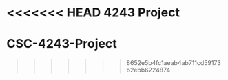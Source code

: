 <<<<<<< HEAD
4243 Project
=======
# CSC-4243-Project
 
>>>>>>> 8652e5b4fc1aeab4ab711cd59173b2ebb6224874
